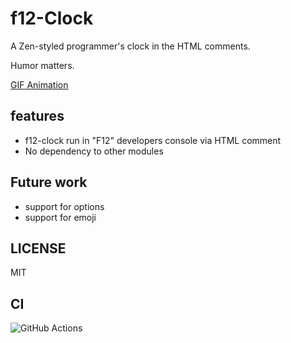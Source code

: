 # f12-Clock

A Zen-styled programmer's clock in the HTML comments.

Humor matters.

[GIF Animation](./doc/f12-clock.gif)

## features

- f12-clock run in "F12" developers console via HTML comment
- No dependency to other modules


## Future work

- support for options
- support for emoji

## LICENSE

MIT

## CI

![GitHub Actions](https://github.com/hrkt/f12-clock/actions/workflows/node.js.yml/badge.svg)

